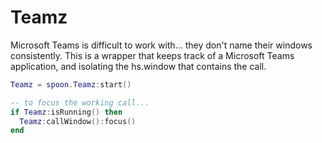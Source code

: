 # Teamz

Microsoft Teams is difficult to work with... they don't name their windows
consistently. This is a wrapper that keeps track of a Microsoft Teams
application, and isolating the hs.window that contains the call.

```lua
Teamz = spoon.Teamz:start()

-- to focus the working call...
if Teamz:isRunning() then
  Teamz:callWindow():focus()
end
```
